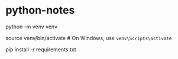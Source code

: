 # python-notes
python -m venv venv

source venv/bin/activate  # On Windows, use `venv\Scripts\activate`

pip install -r requirements.txt
